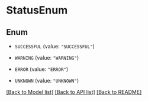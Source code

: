 # StatusEnum

## Enum


* `SUCCESSFUL` (value: `"SUCCESSFUL"`)

* `WARNING` (value: `"WARNING"`)

* `ERROR` (value: `"ERROR"`)

* `UNKNOWN` (value: `"UNKNOWN"`)


[[Back to Model list]](../README.md#documentation-for-models) [[Back to API list]](../README.md#documentation-for-api-endpoints) [[Back to README]](../README.md)



